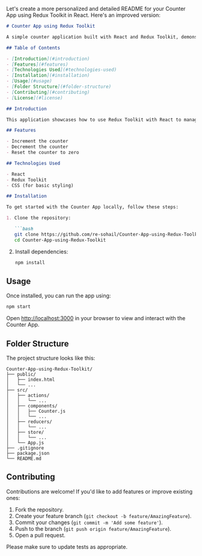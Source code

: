 Let's create a more personalized and detailed README for your Counter App using Redux Toolkit in React. Here's an improved version:

```markdown
# Counter App using Redux Toolkit

A simple counter application built with React and Redux Toolkit, demonstrating basic Redux state management.

## Table of Contents

- [Introduction](#introduction)
- [Features](#features)
- [Technologies Used](#technologies-used)
- [Installation](#installation)
- [Usage](#usage)
- [Folder Structure](#folder-structure)
- [Contributing](#contributing)
- [License](#license)

## Introduction

This application showcases how to use Redux Toolkit with React to manage state for a basic counter. It allows users to increment, decrement, and reset the counter value.

## Features

- Increment the counter
- Decrement the counter
- Reset the counter to zero

## Technologies Used

- React
- Redux Toolkit
- CSS (for basic styling)

## Installation

To get started with the Counter App locally, follow these steps:

1. Clone the repository:

   ```bash
   git clone https://github.com/re-sohail/Counter-App-using-Redux-Toolkit.git
   cd Counter-App-using-Redux-Toolkit
   ```

2. Install dependencies:

   ```bash
   npm install
   ```

## Usage

Once installed, you can run the app using:

```bash
npm start
```

Open [http://localhost:3000](http://localhost:3000) in your browser to view and interact with the Counter App.

## Folder Structure

The project structure looks like this:

```
Counter-App-using-Redux-Toolkit/
├── public/
│   ├── index.html
│   └── ...
├── src/
│   ├── actions/
│   │   └── ...  
│   ├── components/
│   │   ├── Counter.js
│   │   └── ...
│   ├── reducers/
│   │   └── ...
│   ├── store/
│   │   └── ...
│   └── App.js
├── .gitignore
├── package.json
└── README.md
```

## Contributing

Contributions are welcome! If you'd like to add features or improve existing ones:

1. Fork the repository.
2. Create your feature branch (`git checkout -b feature/AmazingFeature`).
3. Commit your changes (`git commit -m 'Add some feature'`).
4. Push to the branch (`git push origin feature/AmazingFeature`).
5. Open a pull request.

Please make sure to update tests as appropriate.

